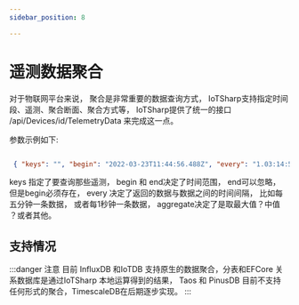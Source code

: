 ```yaml
---
sidebar_position: 8

---
```


# 遥测数据聚合

对于物联网平台来说， 聚合是非常重要的数据查询方式， IoTSharp支持指定时间段、遥测、聚合断面、聚合方式等， IoTSharp提供了统一的接口 /api/Devices/id/TelemetryData 来完成这一点。 

参数示例如下:

```json

 { "keys": "", "begin": "2022-03-23T11:44:56.488Z", "every": "1.03:14:56:166", "aggregate": "Mean" }
```
keys  指定了要查询那些遥测， begin 和 end决定了时间范围， end可以忽略， 但是begin必须存在， every 决定了返回的数据与数据之间的时间间隔， 比如每五分钟一条数据， 或者每1秒钟一条数据， aggregate决定了是取最大值？中值 ？或者其他。 


##  支持情况

:::danger 注意
 目前 InfluxDB 和IoTDB 支持原生的数据聚合，分表和EFCore 关系数据库是通过IoTSharp 本地运算得到的结果， Taos 和 PinusDB 目前不支持 任何形式的聚合，TimescaleDB在后期逐步实现。 
:::